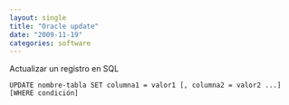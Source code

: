 ```yaml
---
layout: single
title: "Oracle update"
date: "2009-11-19"
categories: software
---
```


Actualizar un registro en SQL

`UPDATE nombre-tabla SET columna1 = valor1 [, columna2 = valor2 ...] [WHERE condición]`
